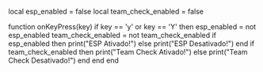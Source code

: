 local esp_enabled = false
local team_check_enabled = false

function onKeyPress(key)
    if key == 'y' or key == 'Y' then
        esp_enabled = not esp_enabled
        team_check_enabled = not team_check_enabled
        if esp_enabled then
            print("ESP Ativado!")
        else
            print("ESP Desativado!")
        end
        if team_check_enabled then
            print("Team Check Ativado!")
        else
            print("Team Check Desativado!")
        end
    end
end
